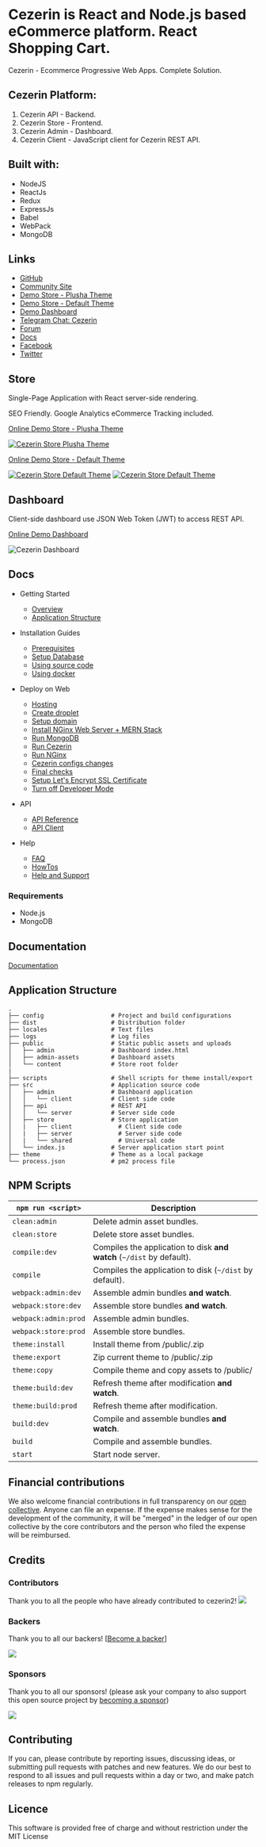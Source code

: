 # Cezerin is React and Node.js based eCommerce platform. React Shopping Cart.

Cezerin - Ecommerce Progressive Web Apps. Complete Solution.

## Cezerin Platform:

1. Cezerin API - Backend.
2. Cezerin Store - Frontend.
3. Cezerin Admin - Dashboard.
4. Cezerin Client - JavaScript client for Cezerin REST API.

## Built with:

- NodeJS
- ReactJs
- Redux
- ExpressJs
- Babel
- WebPack
- MongoDB

## Links

- [GitHub](https://github.com/cezerin2)
- [Community Site](https://cezerin.org)
- [Demo Store - Plusha Theme](https://plusha.cezerin.net)
- [Demo Store - Default Theme](https://cezerin.net)
- [Demo Dashboard](https://cezerin.net/admin)
- [Telegram Chat: Cezerin](https://t.me/cezerin)
- [Forum](https://groups.google.com/g/cezerin)
- [Docs](https://github.com/cezerin2/cezerin2/blob/master/docs)
- [Facebook](https://facebook.com/cezerin)
- [Twitter](https://twitter.com/cezerin2)

## Store
Single-Page Application with React server-side rendering.

SEO Friendly. Google Analytics eCommerce Tracking included.

[Online Demo Store - Plusha Theme](https://plusha.cezerin.net)

[![Cezerin Store Plusha Theme](https://cezerin.org/assets/images/cezerin-plusha-theme.png)](https://plusha.cezerin.net)

[Online Demo Store - Default Theme](https://cezerin.net)

[![Cezerin Store Default Theme](https://cezerin.org/assets/images/cezerin-default-theme.png)](https://cezerin.net)
[![Cezerin Store Default Theme](https://cezerin.org/assets/images/cezerin-mobile-order-summary.png)](https://cezerin.net)

## Dashboard

Client-side dashboard use JSON Web Token (JWT) to access REST API.

[Online Demo Dashboard](https://cezerin.net/admin)

![Cezerin Dashboard](https://cezerin.org/assets/images/cezerin-dashboard-products.png)


## Docs

- Getting Started

  - [Overview](./docs/overview.md)
  - [Application Structure](./docs/application-structure.md)

- Installation Guides

  - [Prerequisites](./docs/prerequisites.md)
  - [Setup Database](./docs/setup-database.md)
  - [Using source code](./docs/using-source-code.md)
  - [Using docker](./docs/using-docker.md)

- Deploy on Web

  - [Hosting](./docs/deploy-on-web-hosting.md)
  - [Create droplet](./docs/deploy-on-web-droplet.md)
  - [Setup domain](./docs/deploy-on-web-domain.md)
  - [Install NGinx Web Server + MERN Stack](./docs/deploy-on-web-mern.md)
  - [Run MongoDB](./docs/deploy-on-web-mongodb.md)
  - [Run Cezerin](./docs/deploy-on-web-cezerin.md)
  - [Run NGinx](./docs/deploy-on-web-nginx.md)
  - [Cezerin configs changes](./docs/deploy-on-web-cezerin-configs.md)
  - [Final checks](./docs/deploy-on-web-final-checks.md)
  - [Setup Let's Encrypt SSL Certificate](./docs/deploy-on-web-lets-encrypt.md)
  - [Turn off Developer Mode](./docs/deploy-on-web-production-mode.md)

- API

  - [API Reference](./docs/api)
  - [API Client](https://github.com/cezerin2/cezerin2-client)

- Help
  - [FAQ](./docs/faq.md)
  - [HowTos](./docs/howtos.md)
  - [Help and Support](./docs/help-and-support.md)

### Requirements

- Node.js
- MongoDB


## Documentation

[Documentation](https://github.com/cezerin2/cezerin2/tree/master/docs)


## Application Structure

```
.
├── config                   # Project and build configurations
├── dist                     # Distribution folder
├── locales                  # Text files
├── logs                     # Log files
├── public                   # Static public assets and uploads
│   ├── admin                # Dashboard index.html
│   ├── admin-assets         # Dashboard assets
│   └── content              # Store root folder
|
├── scripts                  # Shell scripts for theme install/export
├── src                      # Application source code
│   ├── admin                # Dashboard application
│   │   └── client           # Client side code
│   ├── api                  # REST API
│   │   └── server           # Server side code
│   ├── store                # Store application
│   |   ├── client             # Client side code
│   |   ├── server             # Server side code
│   |   └── shared             # Universal code
│   └── index.js             # Server application start point
├── theme                    # Theme as a local package
└── process.json             # pm2 process file
```

## NPM Scripts

|`npm run <script>`|Description|
|------------------|-----------|
|`clean:admin`|Delete admin asset bundles.|
|`clean:store`|Delete store asset bundles.|
|`compile:dev`|Compiles the application to disk **and watch** (`~/dist` by default).|
|`compile`|Compiles the application to disk (`~/dist` by default).|
|`webpack:admin:dev`|Assemble admin bundles **and watch**.|
|`webpack:store:dev`|Assemble store bundles **and watch**.|
|`webpack:admin:prod`|Assemble admin bundles.|
|`webpack:store:prod`|Assemble store bundles.|
|`theme:install`|Install theme from /public/<file>.zip|
|`theme:export`|Zip current theme to /public/<file>.zip|
|`theme:copy`|Compile theme and copy assets to /public/|
|`theme:build:dev`|Refresh theme after modification **and watch**.|
|`theme:build:prod`|Refresh theme after modification.|
|`build:dev`|Compile and assemble bundles **and watch**.|
|`build`|Compile and assemble bundles.|
|`start`|Start node server.|

## Financial contributions

We also welcome financial contributions in full transparency on our [open collective](https://opencollective.com/cezerin2).
Anyone can file an expense. If the expense makes sense for the development of the community, it will be "merged" in the ledger of our open collective by the core contributors and the person who filed the expense will be reimbursed.

## Credits


### Contributors

Thank you to all the people who have already contributed to cezerin2!
<a href="https://github.com/Cezerin2/cezerin2/graphs/contributors"><img src="https://opencollective.com/cezerin2/contributors.svg?width=890" /></a>


### Backers

Thank you to all our backers! [[Become a backer](https://opencollective.com/cezerin2#backer)]

<a href="https://opencollective.com/cezerin2#backers" target="_blank"><img src="https://opencollective.com/cezerin2/tiers/backer.svg?avatarHeight=36&width=600"></a>


### Sponsors

Thank you to all our sponsors! (please ask your company to also support this open source project by [becoming a sponsor](https://opencollective.com/cezerin2#sponsor))

<a href="https://opencollective.com/cezerin2#sponsor" target="_blank"><img src="https://opencollective.com/cezerin2/tiers/sponsor.svg?avatarHeight=36&width=600"></a>


## Contributing

If you can, please contribute by reporting issues, discussing ideas, or submitting pull requests with patches and new features. We do our best to respond to all issues and pull requests within a day or two, and make patch releases to npm regularly.


## Licence

This software is provided free of charge and without restriction under the MIT License
